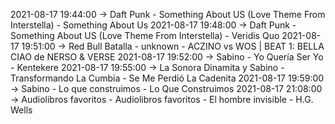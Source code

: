 2021-08-17 19:44:00 -> Daft Punk - Something About US (Love Theme From Interstella) - Something About Us
2021-08-17 19:48:00 -> Daft Punk - Something About US (Love Theme From Interstella) - Veridis Quo
2021-08-17 19:51:00 -> Red Bull Batalla - unknown - ACZINO vs WOS | BEAT 1: BELLA CIAO de NERSO & VERSE
2021-08-17 19:52:00 -> Sabino - Yo Quería Ser Yo - Kentekere
2021-08-17 19:55:00 -> La Sonora Dinamita y Sabino - Transformando La Cumbia - Se Me Perdió La Cadenita
2021-08-17 19:59:00 -> Sabino - Lo que construimos - Lo Que Construimos
2021-08-17 21:08:00 -> Audiolibros favoritos - Audiolibros favoritos - El hombre invisible - H.G. Wells
